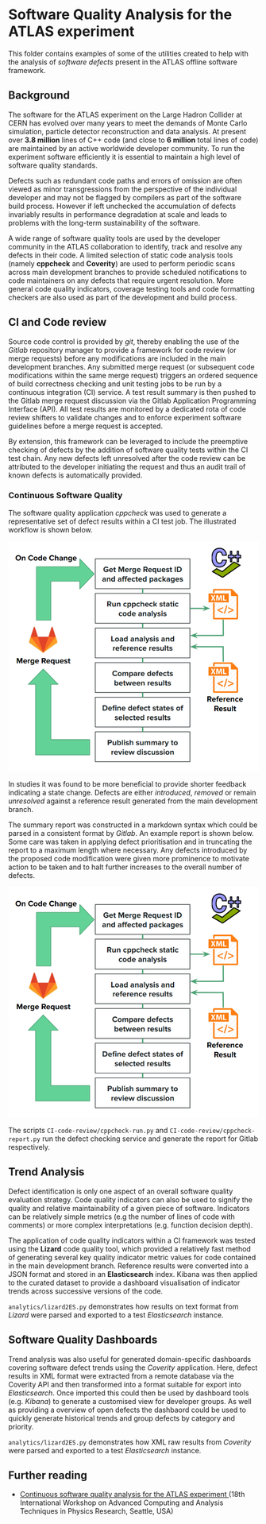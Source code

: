
# Software Quality Analysis for the ATLAS experiment

This folder contains examples of some of the utilities created to help with the analysis of *software defects* present in the ATLAS offline software framework.

## Background

The software for the ATLAS experiment on the Large Hadron Collider at CERN has evolved over many years to meet the demands of Monte Carlo simulation, particle detector reconstruction and data analysis.  At present over **3.8 million** lines of C++ code (and close to **6 million** total lines of code) are maintained by an active worldwide developer community. To run the experiment software efficiently it is essential to maintain a high level of software quality standards.

Defects such as redundant code paths and errors of omission are often viewed as minor transgressions from the perspective of the individual developer and may not be flagged by compilers as part of the software build process. However if left unchecked the accumulation of defects invariably results in performance degradation at scale and leads to problems with the long-term sustainability of the software.

A wide range of software quality tools are used by the developer community in the ATLAS collaboration to identify, track and resolve any defects in their code. A limited selection of static code analysis tools (namely **cppcheck** and **Coverity**) are used to perform periodic scans across main development branches to provide scheduled notifications to code maintainers on any defects that require urgent resolution.  More general code quality indicators, coverage testing tools and code formatting checkers are also used as part of the development and build process.

## CI and Code review

Source code control is provided by *git*, thereby enabling the use of the *Gitlab* repository manager to provide a framework for code review (or merge requests) before any modifications are included in the main development branches. Any submitted merge request (or subsequent code modifications within the same merge request) triggers an ordered sequence of build correctness checking and unit testing jobs to be run by a continuous integration (CI) service.  A test result summary is then pushed to the Gitlab merge request discussion via the Gitlab Application Programming Interface (API). All test results are monitored by a dedicated rota of code review shifters to validate changes and to enforce experiment software guidelines before a merge request is accepted.

By extension, this framework can be leveraged to include the preemptive checking of defects by the addition of software quality tests within the CI test chain. Any new defects left unresolved after the code review can be attributed to the developer initiating the request and thus an audit trail of known defects is automatically provided.

### Continuous Software Quality

The software quality application *cppcheck* was used to generate a representative set of defect results within a CI test job. The illustrated workflow is shown below.

![CISQ1](../images/CISQ1.png)

In studies it was found to be more beneficial to provide shorter feedback indicating a state change. Defects are either *introduced*, *removed* or remain *unresolved* against a reference result generated from the main development branch.

The summary report was constructed in a markdown syntax which could be parsed in a consistent format by *Gitlab*. An example report is shown below. Some care was taken in applying defect prioritisation and in truncating the report to a maximum length where necessary. Any defects introduced by the proposed code modification were given more prominence to motivate action to be taken and to halt further increases to the overall number of defects.

![CISQ2](../images/CISQ1.png)

The scripts `CI-code-review/cppcheck-run.py` and `CI-code-review/cppcheck-report.py` run the defect checking service and generate the report for Gitlab respectively.

## Trend Analysis

Defect identification is only one aspect of an overall software quality evaluation strategy. Code quality indicators can also be used to signify the quality and relative maintainability of a given piece of software. Indicators can be relatively simple metrics (e.g the number of lines of code with comments) or more complex interpretations (e.g. function decision depth).

The application of code quality indicators within a CI framework was tested using the **Lizard** code quality tool, which provided a relatively fast method of generating several key quality indicator metric values for code contained in the main development branch. Reference results were converted into a JSON format and stored in an **Elasticsearch** index. Kibana was then applied to the curated dataset to provide a dashboard visualisation of indicator trends across successive versions of the code.

`analytics/lizard2ES.py` demonstrates how results on text format from *Lizard* were parsed and exported to a test *Elasticsearch* instance.

## Software Quality Dashboards

Trend analysis was also useful for generated domain-specific dashboards covering software defect trends using the *Coverity* application. Here, defect results in XML format were extracted from a remote database via the Coverity API and then transformed into a format suitable for export into *Elasticsearch*. Once imported this could then be used by dashboard tools (e.g. *Kibana*) to generate a customised view for developer groups. As well as providing a overview of open defects the dashbaord could be used to quickly generate historical trends and group defects by category and priority.

`analytics/lizard2ES.py` demonstrates how XML raw results from *Coverity* were parsed and exported to a test *Elasticsearch* instance.

## Further reading

- [Continuous software quality analysis for the ATLAS experiment
](https://indico.cern.ch/event/567550/contributions/2628872/) (18th International Workshop on Advanced Computing and Analysis Techniques in Physics Research, Seattle, USA)
